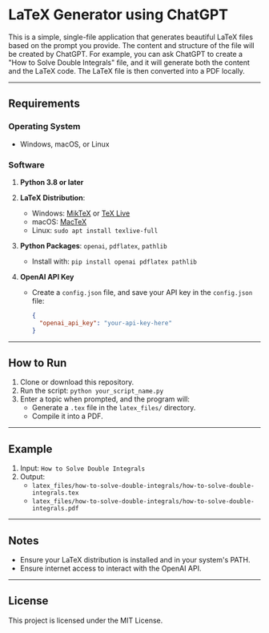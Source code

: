 
# LaTeX Generator using ChatGPT

This is a simple, single-file application that generates beautiful LaTeX files based on the prompt you provide. The content and structure of the file will be created by ChatGPT. For example, you can ask ChatGPT to create a "How to Solve Double Integrals" file, and it will generate both the content and the LaTeX code. The LaTeX file is then converted into a PDF locally.

---

## Requirements

### Operating System
- Windows, macOS, or Linux

### Software
1. **Python 3.8 or later**
2. **LaTeX Distribution**: 
   - Windows: [MikTeX](https://miktex.org/) or [TeX Live](https://www.tug.org/texlive/)
   - macOS: [MacTeX](https://tug.org/mactex/)
   - Linux: `sudo apt install texlive-full`
3. **Python Packages**: `openai`, `pdflatex`, `pathlib`
   - Install with: `pip install openai pdflatex pathlib`

4. **OpenAI API Key**
   - Create a `config.json` file, and save your API key in the `config.json` file:
     ```json
     {
       "openai_api_key": "your-api-key-here"
     }
     ```

---

## How to Run

1. Clone or download this repository.
2. Run the script: `python your_script_name.py`
3. Enter a topic when prompted, and the program will:
   - Generate a `.tex` file in the `latex_files/` directory.
   - Compile it into a PDF.

---

## Example

1. Input: `How to Solve Double Integrals`
2. Output:
   - `latex_files/how-to-solve-double-integrals/how-to-solve-double-integrals.tex`
   - `latex_files/how-to-solve-double-integrals/how-to-solve-double-integrals.pdf`

---

## Notes

- Ensure your LaTeX distribution is installed and in your system's PATH.
- Ensure internet access to interact with the OpenAI API.

---

## License

This project is licensed under the MIT License.
